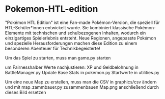 # Pokemon-HTL-edition
"Pokémon HTL Edition" ist eine Fan-made Pokémon-Version, die speziell für HTL-Schüler*innen entwickelt wurde. Sie kombiniert klassische Pokémon-Elemente mit technischen und schulbezogenen Inhalten, wodurch ein einzigartiges Spielerlebnis entsteht. Neue Regionen, angepasste Pokémon und spezielle Herausforderungen machen diese Edition zu einem besonderen Abenteuer für Technikbegeisterte!



Um das Spiel zu starten, muss man game.py starten

um Fairnesshalber Werte nachjustieren:
    XP und Geldbelohnung in BattleManager.py
    Update Base Stats in pokemon.py
    Startwerte in utilities.py

Um eine neue Map zu erstellen, muss man die CSV in graphics/csv ändern und mit map_zammbauer.py zusammenbauen
Map.png anschließend durch dieses Bild ersetzen